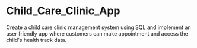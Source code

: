 # Child_Care_Clinic_App
Create a child care clinic management system using SQL and implement an user friendly app where customers can make appointment and access the child's health track data.
